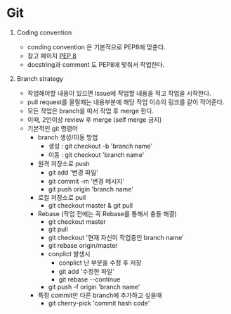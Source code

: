 # Git
 1. Coding convention
    - conding convention 은 기본적으로 PEP8에 맞춘다.
    - 참고 페이지 [PEP 8](https://www.python.org/dev/peps/pep-0008/)
    - docstring과 comment 도 PEP8에 맞춰서 작업한다.
    
 2. Branch strategy
    - 작업해야할 내용이 있으면 Issue에 작업할 내용을 적고 작업을 시작한다.
    - pull request를 올릴때는 내용부분에 해당 작업 이슈의 링크를 같이 적어준다.
    - 모든 작업은 branch을 따서 작업 후 merge 한다.
    - 이때, 2인이상 review 후 merge (self merge 금지)
    - 기본적인 git 명령어
    	- branch 생성/이동 방법
    		- 생성 : git checkout -b 'branch name'
    		- 이동 : git checkout 'branch name'
        - 원격 저장소로 push
       		- git add '변경 파일'
       		- git commit -m '변경 메시지'
        	- git push origin 'branch name'
        - 로컬 저장소로 pull
         	- git checkout master & git pull
        - Rebase (작업 전에는 꼭 Rebase를 통해서 충돌 해결)
        	- git checkout master
        	- git pull
        	- git checkout '현재 자신이 작업중인 branch name'
        	- git rebase origin/master
        	- conplict 발생시
        		- conplict 난 부분을 수정 후 저장
        		- git add '수정한 파일'
        		- git rebase --continue
  			- git push -f origin 'branch name' 
  		- 특정 commit만 다른 branch에 추가하고 싶을때
  			- git cherry-pick 'commit hash code'
